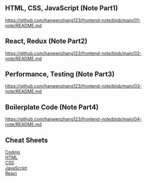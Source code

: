 ## HTML, CSS, JavaScript (Note Part1)
https://github.com/hanwenzhang123/frontend-note/blob/main/01-note/README.md

## React, Redux (Note Part2)
https://github.com/hanwenzhang123/frontend-note/blob/main/02-note/README.md

## Performance, Testing (Note Part3)
https://github.com/hanwenzhang123/frontend-note/blob/main/03-note/README.md

## Boilerplate Code (Note Part4)
https://github.com/hanwenzhang123/frontend-note/blob/main/04-note/README.md

## Cheat Sheets
[Coding](https://docs.google.com/spreadsheets/d/1X5TcMDWbSVUQZUr5kzPmnmloqUiXqmhecFPFxN7j2Mg/edit?usp=sharing)\
[HTML](https://www.frontendcheatsheets.com/html)\
[CSS](https://htmlcheatsheet.com/css/)\
[JavaScript](https://htmlcheatsheet.com/js/)\
[React](https://www.frontendcheatsheets.com/react)
